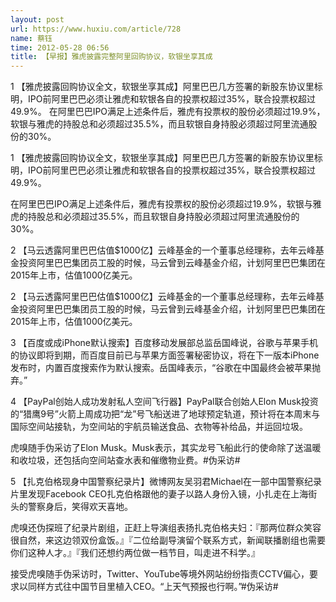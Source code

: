 ```yaml
---
layout: post
url: https://www.huxiu.com/article/728
name: 蔡钰
time: 2012-05-28 06:56
title: 【早报】雅虎披露完整阿里回购协议，软银坐享其成
---
```

1 【雅虎披露回购协议全文，软银坐享其成】阿里巴巴几方签署的新股东协议里标明，IPO前阿里巴巴必须让雅虎和软银各自的投票权超过35%，联合投票权超过49.9%。 在阿里巴巴IPO满足上述条件后，雅虎有投票权的股份必须超过19.9%，软银与雅虎的持股总和必须超过35.5%，而且软银自身持股必须超过阿里流通股份的30%。

1 【雅虎披露回购协议全文，软银坐享其成】阿里巴巴几方签署的新股东协议里标明，IPO前阿里巴巴必须让雅虎和软银各自的投票权超过35%，联合投票权超过49.9%。

在阿里巴巴IPO满足上述条件后，雅虎有投票权的股份必须超过19.9%，软银与雅虎的持股总和必须超过35.5%，而且软银自身持股必须超过阿里流通股份的30%。

2 【马云透露阿里巴巴估值$1000亿】云峰基金的一个董事总经理称，去年云峰基金投资阿里巴巴集团员工股的时候，马云曾到云峰基金介绍，计划阿里巴巴集团在2015年上市，估值1000亿美元。

2 【马云透露阿里巴巴估值$1000亿】云峰基金的一个董事总经理称，去年云峰基金投资阿里巴巴集团员工股的时候，马云曾到云峰基金介绍，计划阿里巴巴集团在2015年上市，估值1000亿美元。

3 【百度或成iPhone默认搜索】百度移动发展部总监岳国峰说，谷歌与苹果手机的协议即将到期，而百度目前已与苹果方面签署秘密协议，将在下一版本iPhone发布时，内置百度搜索作为默认搜索。岳国峰表示，“谷歌在中国最终会被苹果抛弃。”

4 【PayPal创始人成功发射私人空间飞行器】PayPal联合创始人Elon Musk投资的“猎鹰9号”火箭上周成功把“龙”号飞船送进了地球预定轨道，预计将在本周末与国际空间站接轨，为空间站的宇航员输送食品、衣物等补给品，并运回垃圾。

虎嗅随手伪采访了Elon Musk。Musk表示，其实龙号飞船此行的使命除了送温暖和收垃圾，还包括向空间站查水表和催缴物业费。#伪采访#

5 【扎克伯格现身中国警察纪录片】微博网友吴羽君Michael在一部中国警察纪录片里发现Facebook CEO扎克伯格跟他的妻子以路人身份入镜，小扎走在上海街头的警察身后，笑得欢天喜地。

虎嗅还伪探班了纪录片剧组，正赶上导演组表扬扎克伯格夫妇：『那两位群众笑容很自然，来这边领双份盒饭。』『二位给副导演留个联系方式，新闻联播剧组也需要你们这种人才。』『我们还想约两位做一档节目，叫走进不科学。』

接受虎嗅随手伪采访时，Twitter、YouTube等境外网站纷纷指责CCTV偏心，要求以同样方式往中国节目里植入CEO。“上天气预报也行啊。”#伪采访#

